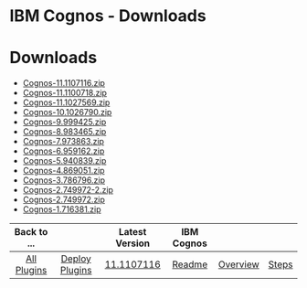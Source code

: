 
IBM Cognos - Downloads
======================

# Downloads

- [Cognos-11.1107116.zip](https://raw.githubusercontent.com/UrbanCode/IBM-UCD-PLUGINS/main/files/Cognos/Cognos-11.1107116.zip)
- [Cognos-11.1100718.zip](https://raw.githubusercontent.com/UrbanCode/IBM-UCD-PLUGINS/main/files/Cognos/Cognos-11.1100718.zip)
- [Cognos-11.1027569.zip](https://raw.githubusercontent.com/UrbanCode/IBM-UCD-PLUGINS/main/files/Cognos/Cognos-11.1027569.zip)
- [Cognos-10.1026790.zip](https://raw.githubusercontent.com/UrbanCode/IBM-UCD-PLUGINS/main/files/Cognos/Cognos-10.1026790.zip)
- [Cognos-9.999425.zip](https://raw.githubusercontent.com/UrbanCode/IBM-UCD-PLUGINS/main/files/Cognos/Cognos-9.999425.zip)
- [Cognos-8.983465.zip](https://raw.githubusercontent.com/UrbanCode/IBM-UCD-PLUGINS/main/files/Cognos/Cognos-8.983465.zip)
- [Cognos-7.973863.zip](https://raw.githubusercontent.com/UrbanCode/IBM-UCD-PLUGINS/main/files/Cognos/Cognos-7.973863.zip)
- [Cognos-6.959162.zip](https://raw.githubusercontent.com/UrbanCode/IBM-UCD-PLUGINS/main/files/Cognos/Cognos-6.959162.zip)
- [Cognos-5.940839.zip](https://raw.githubusercontent.com/UrbanCode/IBM-UCD-PLUGINS/main/files/Cognos/Cognos-5.940839.zip)
- [Cognos-4.869051.zip](https://raw.githubusercontent.com/UrbanCode/IBM-UCD-PLUGINS/main/files/Cognos/Cognos-4.869051.zip)
- [Cognos-3.786796.zip](https://raw.githubusercontent.com/UrbanCode/IBM-UCD-PLUGINS/main/files/Cognos/Cognos-3.786796.zip)
- [Cognos-2.749972-2.zip](https://raw.githubusercontent.com/UrbanCode/IBM-UCD-PLUGINS/main/files/Cognos/Cognos-2.749972-2.zip)
- [Cognos-2.749972.zip](https://raw.githubusercontent.com/UrbanCode/IBM-UCD-PLUGINS/main/files/Cognos/Cognos-2.749972.zip)
- [Cognos-1.716381.zip](https://raw.githubusercontent.com/UrbanCode/IBM-UCD-PLUGINS/main/files/Cognos/Cognos-1.716381.zip)

|Back to ...||Latest Version|IBM Cognos |||
| :---: | :---: | :---: | :---: | :---: | :---: |
|[All Plugins](../../index.md)|[Deploy Plugins](../README.md)|[11.1107116](https://raw.githubusercontent.com/UrbanCode/IBM-UCD-PLUGINS/main/files/Cognos/Cognos-11.1107116.zip)|[Readme](README.md)|[Overview](overview.md)|[Steps](steps.md)|

